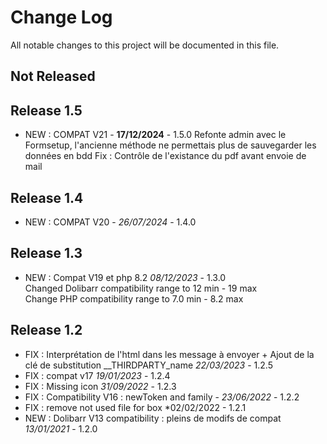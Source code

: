 # Change Log
All notable changes to this project will be documented in this file.

## Not Released

## Release 1.5
- NEW : COMPAT V21 - **17/12/2024** - 1.5.0
        Refonte admin avec le Formsetup, l'ancienne méthode ne permettais plus de sauvegarder les données en bdd 
        Fix : Contrôle de l'existance du pdf avant envoie de mail

## Release 1.4
- NEW : COMPAT V20 - *26/07/2024* - 1.4.0

## Release 1.3
- NEW : Compat V19 et php 8.2 *08/12/2023* - 1.3.0  
  Changed Dolibarr compatibility range to 12 min - 19 max  
  Change PHP compatibility range to 7.0 min - 8.2 max

## Release 1.2
- FIX : Interprétation de l'html dans les message à envoyer + Ajout de la clé de substitution __THIRDPARTY_name *22/03/2023* - 1.2.5
- FIX : compat v17 *19/01/2023* - 1.2.4
- FIX : Missing icon  *31/09/2022* - 1.2.3
- FIX : Compatibility V16 : newToken and family - *23/06/2022* - 1.2.2
- FIX : remove not used file for box *02/02/2022 - 1.2.1
- NEW : Dolibarr V13 compatibility : pleins de modifs de compat *13/01/2021* - 1.2.0
